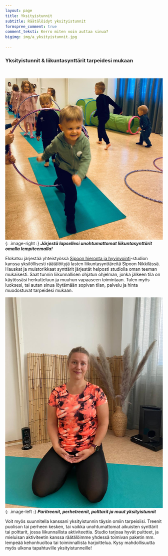 ```yaml
---
layout: page
title: Yksityistunnit
subtitle: Räätälöidyt yksityistunnit
formspree_comment: true
comment_teksti: Kerro miten voin auttaa sinua?
bigimg: img/a_yksityistunnit.jpg

---
```

### Yksityistunnit & liikuntasynttärit tarpeidesi mukaan

<br/>

![liikuntasynttärit](/img/liikutasynttarit.jpg "Lasten liikuntasynttärit"){: .image-right :}
**_Järjestä lapsellesi unohtumattomat liikuntasynttärit omalla lempiteemalla!_**

Elokatsu järjestää yhteistyössä [Sipoon hieronta ja hyvinvointi](https://www.sipoonhierontajahyvinvointi.fi/)-studion kanssa yksilöllisesti räätälöityjä lasten liikuntasynttäreitä Sipoon Nikkilässä. Hauskat ja muistorikkaat synttärit järjestät helposti studiolla oman teeman mukaisesti. Saat tunnin liikunnallisen ohjatun ohjelman, jonka jälkeen tila on käytössäsi herkutteluun ja muuhun vapaaseen toimintaan.
Tulen myös luoksesi, tai autan sinua löytämään sopivan tilan, palvelu ja hinta muodostuvat tarpeidesi mukaan.

![yksityistunnit](/img/raataloidyt_tunnit.jpg "Suunnittele oma yksityistunti"){: .image-left :}
**_Paritreenit, perhetreenit, polttarit ja muut yksityistunnit_**

Voit myös suunnitella kanssani yksityistunnin täysin omiin tarpeisiisi. Treenit puolison tai perheen kesken, tai vaikka unohtumattomat aikuisten synttärit tai polttarit, jossa liikunnallista aktiviteettia. Studio tarjoaa hyvät puitteet, ja mieluisan aktiviteetin kanssa räätälöimme yhdessä toimivan paketin mm. lempeää kehonhuoltoa tai toiminnallista harjoittelua. Kysy mahdollisuutta myös ulkona tapahtuville yksityistunneille!
